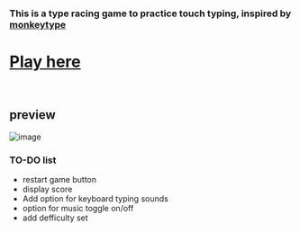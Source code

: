 ### This is a type racing game to practice touch typing, inspired by [monkeytype](https://monkeytype.com)

  
# [Play here](https://typeracer16.herokuapp.com)

<br> 

## preview

![image](https://user-images.githubusercontent.com/93136950/181100974-fc327d12-646f-41bc-9d03-912931c344d8.png)

### TO-DO list
- restart game button 
- display score
- Add option for keyboard typing sounds 
- option for music toggle on/off 
- add defficulty set 


